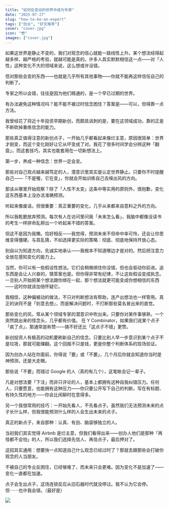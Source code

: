 ```yaml
---
title: "如何在变动的世界中成为专家"
date: "2025-07-27"
slug: "how-to-be-an-expert"
tags: ["创业", "好文推荐"]
cover: "cover.jpg"
icon: "😎"
images: ["cover.jpg"]
---
```

如果这世界是静止不变的，我们对观念的信心就能一路线性上升。某个想法经得起越多样、越严格的考验，就越可能是真的。许多人其实默默相信这一点——对「人性」这种变化不大的领域来说，这么想或许没错。



但对那些会变的东西——也就是几乎所有其他事物——你就不能再这样信任自己的判断了。



专家之所以会错，往往是因为他们精通的，是一个早已过期的世界。



有办法避免这种情况吗？能不能不被过时信念困住？答案是——可以，但得靠一点方法。



我曾经花了将近十年投资早期新创，而颇具讽刺的是，要在这领域成功，靠的正是不断砍掉重练信念的能力。



那些真正值得注意的新创点子，一开始几乎都看起来像烂主意，原因很简单：世界才刚变，而这个变化刚好让它从坏变成了对。我花了很多时间学会分辨这种「翻盘」，而这套技巧，其实也能套用在一切新想法上。



第一步，养成一种信念：世界一定会变。



那些对自己观点越来越笃定的人，潜意识里其实是认定世界静止。只要你不时提醒自己——「不是喔，它在变」，你就会开始训练自己去嗅出风的方向。



那该从哪里开始观察？除了「人性不太变」这条中等实用的原则外，很抱歉，变化这东西基本上没办法准确预测。



听起来像废话，但很重要：真正重要的变化，几乎从来都来自意料之外的方向。



所以我乾脆放弃预测。每次有人在访问里问我「未来怎么看」，我脑中都像没读书的考生一样拼命乱掰出一个听起来不错的答案。



但这不是因为我懒。恰好相反——我觉得，预测未来不但命中率可怜，还会让你思维变得僵硬。与其乱猜，不如选择更实际的策略：彻底、彻底地保持开放心态。



别自以为知道方向，先诚实地承认——我根本不知道哪边才是对的。然后把注意力全放在感知变化的能力上。



当然，你可以有一些假设性想法。它们会稍微绑住你没错，但也会驱动你前进。追东西是会让人兴奋的，猜答案也是。但你得非常有纪律，不让这些假设变成执念。
一旦别人开始把某个想法跟你绑在一起，那个想法就更可能变成你想相信的东西——这时你就该加倍怀疑它。



我相信，这种偏被动的做法，不只对判断想法有帮助，连产出想法也一样管用。真正的诀窍不是「刻意去想」，而是解决问题时，不打断那些莫名冒出来的直觉。



那些变化的风，常从某个领域专家的潜意识中吹出来。只要你对某件事够熟，一个突然跳出来的怪念头，几乎都有价值。
在 Y Combinator，如果我们说某个点子「疯了点」，那通常是称赞——搞不好还比「这点子不错」更赞。



新创投资人有极高的动机要刷新自己的信念。只要比别人早一步意识到某个点子不是垃圾，那就可能赚翻。这个回报不只是钱，更是你整个判断体系的现场验证。



因为创办人站在你面前，你得说「要」或「不要」，几个月后你就会知道你当时是神预测，还是大走眼。



那些说「不要」而错过 Google 的人（真的有几个），这笔帐会记一辈子。



凡是对想法要「下注」而非只评论的人，基本上都拥有这种自我纠错压力。任何人，只要愿意，也能拥有这种压力——你只要公开写下自己的判断。写在有标题、有持久性的地方——你会比闲聊时在意得多。



另一个我很常用的技巧：一开始先看人，不先看点子。虽然我们无法预测未来的点子长什么样，但我很能预测什么样的人会生出未来的点子。



真正的新点子，来自那种：认真、有劲、脑袋够独立的人。



当初我们其实觉得 Airbnb 是烂主意，但我们看得出来——创办人他们是那种「再怪都不会怕」的人，所以我们选择先信人、再信点子，最后押对了。



这招其实通用：想要快一点知道自己什么观念已经过时了？那就去跟那些会打破你观念的人当朋友。



不被自己的专业反困住，已经够难了，而未来只会更难。因为变化不是加速了——变化一直都在加速。



点子会生出点子，这场连锁反应从旧石器时代就没停过。我不认为它会停。
但⋯⋯也许我会错。（最好是）




![](https://prod-files-secure.s3.us-west-2.amazonaws.com/112d0858-5090-4d34-a606-b75eb8d65fd2/46476355-9cf3-4e99-9b7a-3531bc426380/1000202064.png?X-Amz-Algorithm=AWS4-HMAC-SHA256&X-Amz-Content-Sha256=UNSIGNED-PAYLOAD&X-Amz-Credential=ASIAZI2LB466UYUE6MCL%2F20250802%2Fus-west-2%2Fs3%2Faws4_request&X-Amz-Date=20250802T191031Z&X-Amz-Expires=3600&X-Amz-Security-Token=IQoJb3JpZ2luX2VjEOL%2F%2F%2F%2F%2F%2F%2F%2F%2F%2FwEaCXVzLXdlc3QtMiJHMEUCID4n538EPMOICUDSUcSlRq%2FFQ7vpLethxE6D%2B3LxguD9AiEAwUXuO8Culdpfpu7adqYVtf7yZO3JgycXDXG10sYy8boq%2FwMIGxAAGgw2Mzc0MjMxODM4MDUiDPcevtCbzr0aWrUoRyrcA1wfOJa5fwcq8vM9PcN6xeF6xMdQ2OHrdSNO7tytNeq0AXNwRObhW5lXEAn%2Bd8fqIsI%2B3Ees6SiTYGYq510f8iF2V5cG8QSgcM2fqkvmj4%2FhTUZC8CWEQ1Ea72XBklIiS52umS8FpklEhcnbSnFU8lnx73TPZQ6Amks6pY0NuFap03YdH%2FPaMcwzskPl8J6z%2Bj2VS8jsupX1ZM1Qc1FvFHTrYhgORV7bz5JA8xtlhTXknrmAMU1%2BoC3ORQryBoNgOTjty0qjMczR2RxHC5AoutfmBONawh3imRGgj7KbaFu7RCeHRFU3V4sy2Tl1Hb0eWInhwtt45LDGjPr8tmpEwLOXScZQrjifZhWvwZwPf7RnogvUXcihjoEGheKxTfp3tjlOY1936ImDatjUuO46IKZYcIzKlykOUrkCC%2F6Xrt4OefkIj8OVROflrncO8Hf40FCHc3MfOzWvaAbVHDXlUKsSMXPOYMLM8vtj5nzPVUrg3C17KcQ%2FtRWU4nS4L074ENbcewtjKt95HZ7VOSYW%2Bnmaxyhgsc5DTAE%2BRzZqbkjLT7CL6WyNjvG1ZiXTbOXLfRxEOKHGC70WBKiUoCWqHLY%2BjtKD8vHN1LMsm9MfYuLcdiyvjn0DA3fQT3ubMKqpucQGOqUBIVsEcYdyd36Pm0UXw9cW%2F8v95IoPTD4C81Qy5OabDe%2Fs8UR%2FOEMOho6p6rMTQiaVWzYfVdCPB86r6p1GgfW1DncNvW6mGwRWftm3BK%2BB2m3w5KfXnt%2BMvyyo%2BP0ZoE8C8zI%2BUhIAv1bx0AdXfdFceg4O5kdg4qYl%2FUM7vpwFJLucKVou1t57%2B%2FZar5oDFfxB2FnfzRx%2FfdebYMqgoyzxS%2FAFF9Xa&X-Amz-Signature=279c1991cd0620cd925d0125e84e9d2a11131637795454b477e47afcf2540501&X-Amz-SignedHeaders=host&x-amz-checksum-mode=ENABLED&x-id=GetObject)

